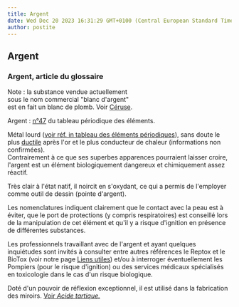 ```yaml
---
title: Argent
date: Wed Dec 20 2023 16:31:29 GMT+0100 (Central European Standard Time)
author: postite
---
```


## Argent
### Argent, article du glossaire
 Note : la substance vendue actuellement  
sous le nom commercial "blanc d'argent"  
est en fait un blanc de plomb. Voir [Céruse](ceruse.html).

Argent : [n°47](annexe1.html#ag) du tableau périodique des éléments.

Métal lourd ([voir réf. in tableau des éléments périodiques](annexe1.html#ag)), sans doute le plus [ductile](ductilite.html) après l'or et le plus conducteur de chaleur (informations non confirmées).  
Contrairement à ce que ses superbes apparences pourraient laisser croire, l'argent est un élément biologiquement dangereux et chimiquement assez réactif.

Très clair à l'état natif, il noircit en s'oxydant, ce qui a permis de l'employer comme outil de dessin (pointe d'argent). 

Les nomenclatures indiquent clairement que le contact avec la peau est à éviter, que le port de protections (y compris respiratoires) est conseillé lors de la manipulation de cet élément et qu'il y a risque d'ignition en présence de différentes substances.

Les professionnels travaillant avec de l'argent et ayant quelques inquiétudes sont invités à consulter entre autres références le Reptox et le BioTox (voir notre page [Liens utiles](liensutiles.html)) et/ou à interroger éventuellement les Pompiers (pour le risque d'ignition) ou des services médicaux spécialisés en toxicologie dans le cas d'un risque biologique.

Doté d'un pouvoir de réflexion exceptionnel, il est utilisé dans la fabrication des miroirs. [Voir _Acide tartique._](tartre.html)

